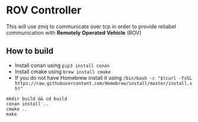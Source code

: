 # ROV Controller

This will use zmq to communicate over tcp in order to provide reliabel communication with **Remotely Operated Vehicle** (ROV)

## How to build

- Install conan using ``pip3 install conan``
- Install cmake using ``brew install cmake``
- If you do not have Homebrew install it using 
``/bin/bash -c "$(curl -fsSL https://raw.githubusercontent.com/Homebrew/install/master/install.sh)"``


```` 
mkdir build && cd build 
conan install .. 
cmake ..
make
````


